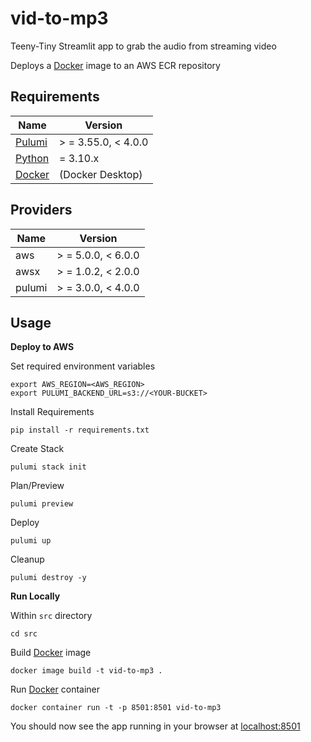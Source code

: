 # vid-to-mp3
Teeny-Tiny Streamlit app to grab the audio from streaming video


[Docker]: https://www.docker.com/
[pulumi]: https://www.pulumi.com/docs/get-started/install/
[Python]: https://www.python.org/downloads/

Deploys a [Docker] image to an AWS ECR repository


## Requirements

| Name     | Version             |
|----------|---------------------|
| [Pulumi] | > = 3.55.0, < 4.0.0 |
| [Python] | = 3.10.x            |
| [Docker] | (Docker Desktop)    |


## Providers

| Name   | Version            |
|--------|--------------------|
| aws    | > = 5.0.0, < 6.0.0 |
| awsx   | > = 1.0.2, < 2.0.0 |
| pulumi | > = 3.0.0, < 4.0.0 |



## Usage

__Deploy to AWS__

Set required environment variables

```shell
export AWS_REGION=<AWS_REGION>
export PULUMI_BACKEND_URL=s3://<YOUR-BUCKET>
```

Install Requirements

```shell
pip install -r requirements.txt
```

Create Stack

```shell
pulumi stack init
```

Plan/Preview

```shell
pulumi preview
```

Deploy

```shell
pulumi up
```

Cleanup

```shell
pulumi destroy -y
```


__Run Locally__

Within `src` directory

```shell
cd src
```

Build [Docker] image

```shell
docker image build -t vid-to-mp3 .
```

Run [Docker] container

```shell
docker container run -t -p 8501:8501 vid-to-mp3
```

You should now see the app running in your browser at [localhost:8501](http://localhost:8501)
